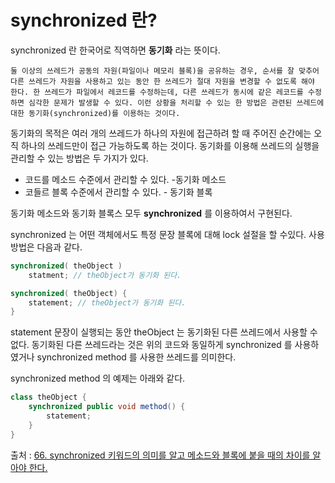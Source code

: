 # synchronized 란?
synchronized 란 한국어로 직역하면 **동기화** 라는 뜻이다.

    둘 이상의 쓰레드가 공동의 자원(파일이나 메모리 블록)을 공유하는 경우, 순서를 잘 맞추어 다른 쓰레드가 자원을 사용하고 있는 동안 한 쓰레드가 절대 자원을 변경할 수 없도록 해야 한다. 한 쓰레드가 파일에서 레코드를 수정하는데, 다른 쓰레드가 동시에 같은 레코드를 수정하면 심각한 문제가 발생할 수 있다. 이런 상황을 처리할 수 있는 한 방법은 관련된 쓰레드에 대한 동기화(synchronized)를 이용하는 것이다.

동기화의 목적은 여러 개의 쓰레드가 하나의 자원에 접근하려 할 때 주어진 순간에는 오직 하나의 쓰레드만이 접근 가능하도록 하는 것이다. 
동기화를 이용해 쓰레드의 실행을 관리할 수 있는 방법은 두 가지가 있다.

* 코드를 메소드 수준에서 관리할 수 있다. -동기화 메소드
* 코들르 블록 수준에서 관리할 수 있다. - 동기화 블록

동기화 메소드와 동기화 블록스 모두 **synchronized** 를 이용하여서 구현된다.

synchronized 는 어떤 객체에서도 특정 문장 블록에 대해 lock 설절을 할 수있다. 사용 방법은 다음과 같다.
```java
synchronized( theObject )
    statment; // theObject가 동기화 된다.

synchronized( theObject) {
    statement; // theObject가 동기화 된다.
}
```
statement 문장이 실행되는 동안 theObject 는 동기화된 다른 쓰레드에서 사용할 수 없다. 동기화된 다른 쓰레드라는 것은 위의 코드와 동일하게 synchronized 를 사용하였거나 synchronized method 를 사용한 쓰레드를 의미한다.

synchronized method 의 예제는 아래와 같다.

```java
class theObject {
    synchronized public void method() {
        statement;
    }
}
```

출처 : [66. synchronized 키워드의 의미를 알고 메소드와 블록에 붙을 때의 차이를 알아야 한다.](https://opentutorials.org/module/1226/8028)

